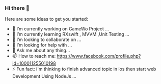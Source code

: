 ### Hi there 👋


Here are some ideas to get you started:

- 🔭 I’m currently working on GameWo Project ...
- 🌱 I’m currently learning RXswift , MVVM ,Unit Testing ...
- 👯 I’m looking to collaborate on ...
- 🤔 I’m looking for help with ...
- 💬 Ask me about any thing...
- 📫 How to reach me: https://www.facebook.com/profile.php?id=100011255010198
- ⚡ Fun fact: i'm thinking to finish advanced topic in ios then start web Development Using NodeJs ...


